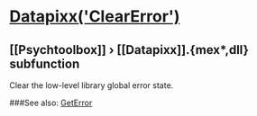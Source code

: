 # [Datapixx('ClearError')](Datapixx-ClearError) 
## [[Psychtoolbox]] &#8250; [[Datapixx]].{mex*,dll} subfunction


Clear the low-level library global error state.  
  


###See also:
[GetError](Datapixx-GetError)
